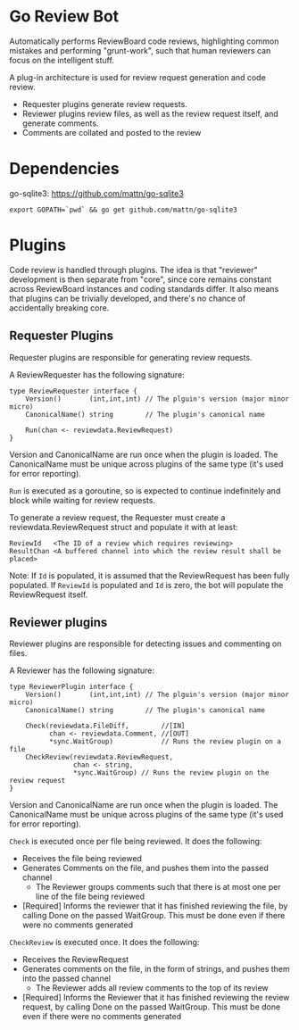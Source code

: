 # Go Review Bot

Automatically performs ReviewBoard code reviews, highlighting common mistakes
and performing "grunt-work", such that human reviewers can focus on the
intelligent stuff.

A plug-in architecture is used for review request generation and code review.

- Requester plugins generate review requests.
- Reviewer plugins review files, as well as the review request itself, and
  generate comments.
- Comments are collated and posted to the review

# Dependencies

go-sqlite3:
    https://github.com/mattn/go-sqlite3

```
export GOPATH=`pwd` && go get github.com/mattn/go-sqlite3
```

# Plugins

Code review is handled through plugins. The idea is that "reviewer" development
is then separate from "core", since core remains constant across ReviewBoard
instances and coding standards differ. It also means that plugins can be
trivially developed, and there's no chance of accidentally breaking core.

## Requester Plugins

Requester plugins are responsible for generating review requests.

A ReviewRequester has the following signature:

```
type ReviewRequester interface {
    Version()       (int,int,int) // The plguin's version (major minor micro)
    CanonicalName() string        // The plugin's canonical name

    Run(chan <- reviewdata.ReviewRequest)
}
```

Version and CanonicalName are run once when the plugin is loaded. The
CanonicalName must be unique across plugins of the same type (it's used for
error reporting).

`Run` is executed as a goroutine, so is expected to continue indefinitely and
block while waiting for review requests.

To generate a review request, the Requester must create a
reviewdata.ReviewRequest struct and populate it with at least:

```
ReviewId   <The ID of a review which requires reviewing>
ResultChan <A buffered channel into which the review result shall be placed>
```

Note: If `Id` is populated, it is assumed that the ReviewRequest has been fully
populated. If `ReviewId` is populated and `Id` is zero, the bot will populate
the ReviewRequest itself.


## Reviewer plugins

Reviewer plugins are responsible for detecting issues and commenting on files.

A Reviewer has the following signature:

```
type ReviewerPlugin interface {
    Version()       (int,int,int) // The plguin's version (major minor micro)
    CanonicalName() string        // The plugin's canonical name

    Check(reviewdata.FileDiff,        //[IN]
          chan <- reviewdata.Comment, //[OUT]
          *sync.WaitGroup)            // Runs the review plugin on a file
    CheckReview(reviewdata.ReviewRequest,
                chan <- string,
                *sync.WaitGroup) // Runs the review plugin on the review request
}
```

Version and CanonicalName are run once when the plugin is loaded. The
CanonicalName must be unique across plugins of the same type (it's used for
error reporting).

`Check` is executed once per file being reviewed. It does the following:
- Receives the file being reviewed
- Generates Comments on the file, and pushes them into the passed channel
    - The Reviewer groups comments such that there is at most one per line of
      the file being reviewed
- [Required] Informs the reviewer that it has finished reviewing the file, by
  calling Done on the passed WaitGroup. This must be done even if there were no
  comments generated

`CheckReview` is executed once. It does the following:
- Receives the ReviewRequest
- Generates comments on the file, in the form of strings, and pushes them into
  the passed channel
    - The Reviewer adds all review comments to the top of its review
- [Required] Informs the Reviewer that it has finished reviewing the review
  request, by calling Done on the passed WaitGroup. This must be done even if
  there were no comments generated
